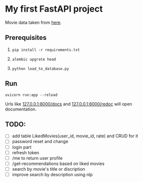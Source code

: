 # My first FastAPI project

Movie data taken from [here](https://www.kaggle.com/rounakbanik/the-movies-dataset?select=movies_metadata.csv).

## Prerequisites
1. ```pip install -r requirements.txt```

2. ```alembic upgrate head```

3. ```python load_to_database.py```

## Run
```uvicorn run:app --reload```

Urls like [127.0.0.1:8000/docs](http://127.0.0.1:8000/docs) and [127.0.0.1:8000/redoc](http://127.0.0.1:8000/redoc) will open documentation.

## TODO:

 - [ ] add table LikedMovies(user_id, movie_id, rate) and CRUD for it
 - [ ] password reset and change
 - [ ] login part 
 - [ ] refresh token 
 - [ ] /me to return user profile
 - [ ] /get-recommendations based on liked movies
 - [ ] search by movie's title or discription 
 - [ ] improve search by description using nlp
